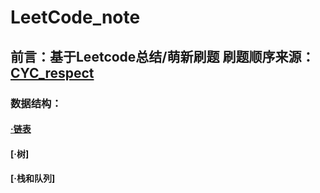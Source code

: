 # LeetCode_note

## 前言：基于Leetcode总结/萌新刷题 刷题顺序来源：[CYC_respect](https://github.com/CyC2018/CS-Notes)

### 数据结构：

#### [·链表](https://github.com/Guan-schoolmate/Leetcode_note/blob/main/LeetCode_note.md)
#### [·树]
#### [·栈和队列]


